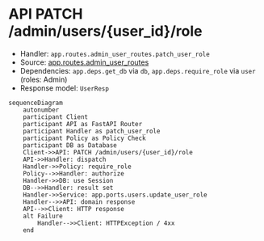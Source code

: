 # API PATCH /admin/users/{user_id}/role

- Handler: `app.routes.admin_user_routes.patch_user_role`
- Source: [app.routes.admin_user_routes](../Src/backend/app/routes/admin_user_routes.py#L29)
- Dependencies: `app.deps.get_db` via `db`, `app.deps.require_role` via `user` (roles: Admin)
- Response model: `UserResp`

```mermaid
sequenceDiagram
    autonumber
    participant Client
    participant API as FastAPI Router
    participant Handler as patch_user_role
    participant Policy as Policy Check
    participant DB as Database
    Client->>API: PATCH /admin/users/{user_id}/role
    API->>Handler: dispatch
    Handler->>Policy: require_role
    Policy-->>Handler: authorize
    Handler->>DB: use Session
    DB-->>Handler: result set
    Handler->>Service: app.ports.users.update_user_role
    Handler-->>API: domain response
    API-->>Client: HTTP response
    alt Failure
        Handler-->>Client: HTTPException / 4xx
    end
```